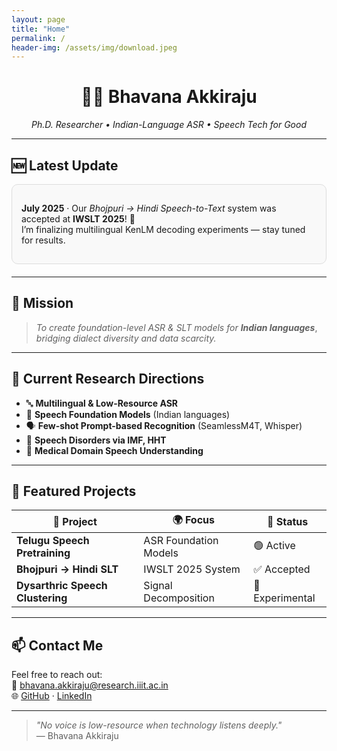```yaml
---
layout: page
title: "Home"
permalink: /
header-img: /assets/img/download.jpeg
---
```


<div align="center">

# 👋🏼 Bhavana Akkiraju  
_Ph.D. Researcher • Indian-Language ASR • Speech Tech for Good_

</div>

---

## 🆕 Latest Update

<div style="border:1px solid #ddd; border-radius:10px; padding:15px; background-color:#f9f9f9; margin-bottom:20px;">

**July 2025** · Our _Bhojpuri → Hindi Speech-to-Text_ system was accepted at **IWSLT 2025**! 🎉  
I’m finalizing multilingual KenLM decoding experiments — stay tuned for results.

</div>

---

## 🎯 Mission

> _To create foundation-level ASR & SLT models for_ **_Indian languages_**, _bridging dialect diversity and data scarcity._

---

## 🔬 Current Research Directions

- 🔤 **Multilingual & Low-Resource ASR**  
- 🧠 **Speech Foundation Models** (Indian languages)  
- 🗣️ **Few-shot Prompt-based Recognition** (SeamlessM4T, Whisper)  
- 🧬 **Speech Disorders via IMF, HHT**  
- 🏥 **Medical Domain Speech Understanding**

---

## 🧩 Featured Projects

| 🧪 Project | 🌍 Focus | 🧭 Status |
|-----------|----------|----------|
| **Telugu Speech Pretraining** | ASR Foundation Models | 🟢 Active |
| **Bhojpuri → Hindi SLT** | IWSLT 2025 System | ✅ Accepted |
| **Dysarthric Speech Clustering** | Signal Decomposition | 🧪 Experimental |

---

## 📫 Contact Me

Feel free to reach out:  
📧 [bhavana.akkiraju@research.iiit.ac.in](mailto:bhavana.akkiraju@research.iiit.ac.in)  
🌐 [GitHub](https://github.com/akkirajubhavana) · [LinkedIn](https://www.linkedin.com/in/bhavanaakkiraju)

---

> _"No voice is low-resource when technology listens deeply."_  
> — Bhavana Akkiraju
